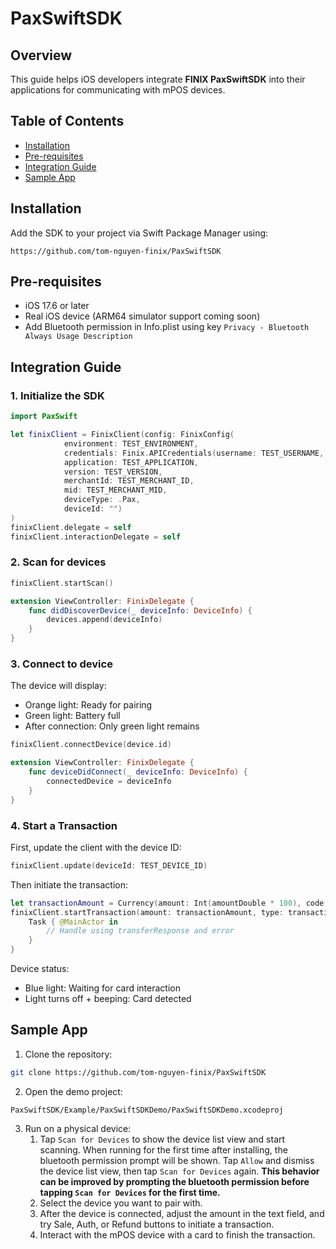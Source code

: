 # PaxSwiftSDK

## Overview
This guide helps iOS developers integrate **FINIX PaxSwiftSDK** into their applications for communicating with mPOS devices.

## Table of Contents
- [Installation](#installation)
- [Pre-requisites](#pre-requisites)
- [Integration Guide](#integration-guide)
- [Sample App](#sample-app)

## Installation
Add the SDK to your project via Swift Package Manager using:
```
https://github.com/tom-nguyen-finix/PaxSwiftSDK
```

## Pre-requisites
- iOS 17.6 or later
- Real iOS device (ARM64 simulator support coming soon)
- Add Bluetooth permission in Info.plist using key `Privacy - Bluetooth Always Usage Description`

## Integration Guide
### 1. Initialize the SDK
```swift
import PaxSwift

let finixClient = FinixClient(config: FinixConfig(
            environment: TEST_ENVIRONMENT,
            credentials: Finix.APICredentials(username: TEST_USERNAME, password: TEST_PASSWORD),
            application: TEST_APPLICATION,
            version: TEST_VERSION,
            merchantId: TEST_MERCHANT_ID,
            mid: TEST_MERCHANT_MID,
            deviceType: .Pax,
            deviceId: "")
)
finixClient.delegate = self
finixClient.interactionDelegate = self
```

### 2. Scan for devices
```swift
finixClient.startScan()

extension ViewController: FinixDelegate {
    func didDiscoverDevice(_ deviceInfo: DeviceInfo) {
        devices.append(deviceInfo)
    }
}
```

### 3. Connect to device
The device will display:
- Orange light: Ready for pairing
- Green light: Battery full
- After connection: Only green light remains
```swift
finixClient.connectDevice(device.id)

extension ViewController: FinixDelegate {
    func deviceDidConnect(_ deviceInfo: DeviceInfo) {
        connectedDevice = deviceInfo
    }
}
```

### 4. Start a Transaction
First, update the client with the device ID:
```swift
finixClient.update(deviceId: TEST_DEVICE_ID)
```
Then initiate the transaction:
```swift
let transactionAmount = Currency(amount: Int(amountDouble * 100), code: .USD)
finixClient.startTransaction(amount: transactionAmount, type: transactionType) { transferResponse, error in
    Task { @MainActor in
        // Handle using transferResponse and error
    }
}
```
Device status:
- Blue light: Waiting for card interaction
- Light turns off + beeping: Card detected

## Sample App
1. Clone the repository:
```bash
git clone https://github.com/tom-nguyen-finix/PaxSwiftSDK
```
2. Open the demo project:
```
PaxSwiftSDK/Example/PaxSwiftSDKDemo/PaxSwiftSDKDemo.xcodeproj
```
3. Run on a physical device:
    1. Tap `Scan for Devices` to show the device list view and start scanning.
     When running for the first time after installing, the bluetooth permission prompt will be shown.
     Tap `Allow` and dismiss the device list view, then tap `Scan for Devices` again.
     **This behavior can be improved by prompting the bluetooth permission before tapping `Scan for Devices`
     for the first time.**
    2. Select the device you want to pair with.
    3. After the device is connected, adjust the amount in the text field, and try Sale, Auth, or Refund buttons
       to initiate a transaction.
    4. Interact with the mPOS device with a card to finish the transaction.
